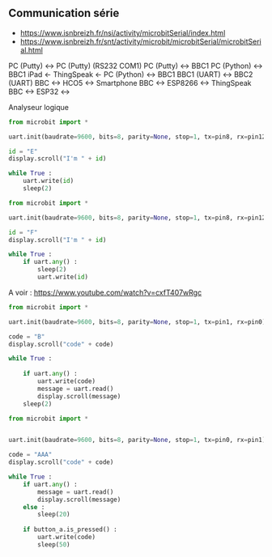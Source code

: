 ## Communication série

- <https://www.isnbreizh.fr/nsi/activity/microbitSerial/index.html>
- https://www.isnbreizh.fr/snt/activity/microbit/microbitSerial/microbitSerial.html

PC (Putty) <-> PC (Putty) (RS232 COM1)
PC (Putty) <-> BBC1
PC (Python) <-> BBC1
iPad <- ThingSpeak <- PC (Python) <-> BBC1
BBC1 (UART) <-> BBC2 (UART)
BBC <-> HCO5 <-> Smartphone
BBC <-> ESP8266 <-> ThingSpeak
BBC <-> ESP32 <->


Analyseur logique


```python
from microbit import *

uart.init(baudrate=9600, bits=8, parity=None, stop=1, tx=pin8, rx=pin12)

id = "E"
display.scroll("I'm " + id)

while True :
    uart.write(id)
    sleep(2)
```

```python
from microbit import *

uart.init(baudrate=9600, bits=8, parity=None, stop=1, tx=pin8, rx=pin12)

id = "F"
display.scroll("I'm " + id)

while True :
    if uart.any() :
        sleep(2)
        uart.write(id)
```




A voir : https://www.youtube.com/watch?v=cxfT407wRgc

```python
from microbit import *

uart.init(baudrate=9600, bits=8, parity=None, stop=1, tx=pin1, rx=pin0)

code = "B"
display.scroll("code" + code)

while True :
    
    if uart.any() :
        uart.write(code)
        message = uart.read()
        display.scroll(message)
    sleep(2)
```



```python
from microbit import *


uart.init(baudrate=9600, bits=8, parity=None, stop=1, tx=pin0, rx=pin1)

code = "AAA"
display.scroll("code" + code)

while True :
    if uart.any() :
        message = uart.read()
        display.scroll(message)
    else :
        sleep(20)
        
    if button_a.is_pressed() :
        uart.write(code)
        sleep(50)
```





















